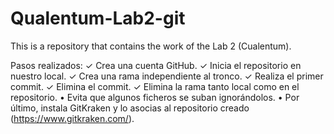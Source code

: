 # Qualentum-Lab2-git
This is a repository that contains the work of the Lab 2 (Cualentum).

Pasos realizados: 
✓ Crea una cuenta GitHub.
✓ Inicia el repositorio en nuestro local.
✓ Crea una rama independiente al tronco.
✓ Realiza el primer commit.
✓ Elimina el commit.
✓ Elimina la rama tanto local como en el repositorio.
• Evita que algunos ficheros se suban ignorándolos.
• Por último, instala GitKraken y lo asocias al repositorio creado (https://www.gitkraken.com/). 
